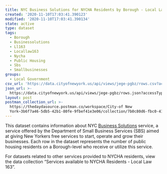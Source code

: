 ```yaml
---
title: NYC Business Solutions for NYCHA Residents by Borough - Local Law 163
created: '2020-11-10T17:03:41.390123'
modified: '2020-11-10T17:03:41.390134'
state: active
type: dataset
tags:
  - Borough
  - Businessolutions
  - Ll163
  - Locallaw163
  - Nycha
  - Public Housing
  - Sbs
  - Smallbusinesses
groups:
  - Local Government
csv_url: 'https://data.cityofnewyork.us/api/views/jege-pgbz/rows.csv?accessType=DOWNLOAD'
json_url: >-
  https://data.cityofnewyork.us/api/views/jege-pgbz/rows.json?accessType=DOWNLOAD
layout: post
postman_collection_url: >-
  https://thedaydasource.postman.co/workspace/City-of New
  York~3b6f7a46-5db5-42b1-80fe-9fbef41e3e06/collection/7b0c80d6-fbc0-418a-a89c-65be7b311ae4
---
```

This dataset contains information about NYC <a href="https://maps.nyc.gov/sbs/">Business Solutions</a> service, a service offered by the Department of Small Business Services (SBS) aimed at giving New Yorkers free services to start, operate and grow their businesses. Each row in the dataset represents the number of public housing residents on a Borough-level who receive or utilize this service.

For datasets related to other services provided to NYCHA residents, view the data collection “Services available to NYCHA Residents - Local Law 163”.
